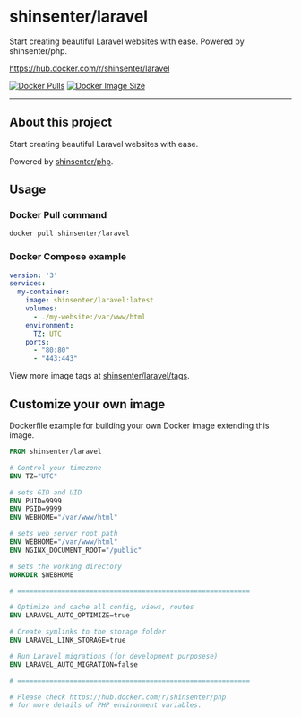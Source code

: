 # shinsenter/laravel

Start creating beautiful Laravel websites with ease. Powered by shinsenter/php.

https://hub.docker.com/r/shinsenter/laravel

[![Docker Pulls](https://img.shields.io/docker/pulls/shinsenter/laravel)](https://hub.docker.com/r/shinsenter/laravel) [![Docker Image Size](https://img.shields.io/docker/image-size/shinsenter/laravel/latest?label=shinsenter%2Flaravel)](https://hub.docker.com/r/shinsenter/laravel/tags)

* * *

## About this project

Start creating beautiful Laravel websites with ease.

Powered by [shinsenter/php](https://hub.docker.com/r/shinsenter/php).

## Usage

### Docker Pull command

```bash
docker pull shinsenter/laravel
```

### Docker Compose example

```yml
version: '3'
services:
  my-container:
    image: shinsenter/laravel:latest
    volumes:
      - ./my-website:/var/www/html
    environment:
      TZ: UTC
    ports:
      - "80:80"
      - "443:443"
```

View more image tags at [shinsenter/laravel/tags](https://hub.docker.com/r/shinsenter/laravel/tags).

## Customize your own image

Dockerfile example for building your own Docker image extending this image.

```Dockerfile
FROM shinsenter/laravel

# Control your timezone
ENV TZ="UTC"

# sets GID and UID
ENV PUID=9999
ENV PGID=9999
ENV WEBHOME="/var/www/html"

# sets web server root path
ENV WEBHOME="/var/www/html"
ENV NGINX_DOCUMENT_ROOT="/public"

# sets the working directory
WORKDIR $WEBHOME

# ==========================================================

# Optimize and cache all config, views, routes
ENV LARAVEL_AUTO_OPTIMIZE=true

# Create symlinks to the storage folder
ENV LARAVEL_LINK_STORAGE=true

# Run Laravel migrations (for development purposese)
ENV LARAVEL_AUTO_MIGRATION=false

# ==========================================================

# Please check https://hub.docker.com/r/shinsenter/php
# for more details of PHP environment variables.
```